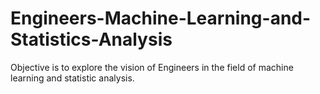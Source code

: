 # Engineers-Machine-Learning-and-Statistics-Analysis
Objective is to explore the vision of Engineers in the field of machine learning and statistic analysis.
